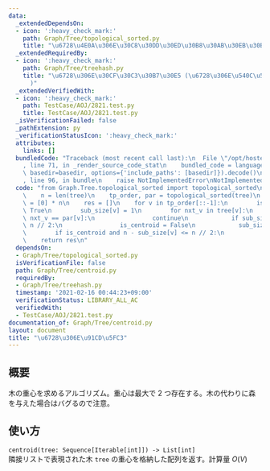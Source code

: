 ```yaml
---
data:
  _extendedDependsOn:
  - icon: ':heavy_check_mark:'
    path: Graph/Tree/topological_sorted.py
    title: "\u6728\u4E0A\u306E\u30C8\u30DD\u30ED\u30B8\u30AB\u30EB\u30BD\u30FC\u30C8"
  _extendedRequiredBy:
  - icon: ':heavy_check_mark:'
    path: Graph/Tree/treehash.py
    title: "\u6728\u306E\u30CF\u30C3\u30B7\u30E5 (\u6728\u306E\u540C\u578B\u5224\u5B9A\
      )"
  _extendedVerifiedWith:
  - icon: ':heavy_check_mark:'
    path: TestCase/AOJ/2821.test.py
    title: TestCase/AOJ/2821.test.py
  _isVerificationFailed: false
  _pathExtension: py
  _verificationStatusIcon: ':heavy_check_mark:'
  attributes:
    links: []
  bundledCode: "Traceback (most recent call last):\n  File \"/opt/hostedtoolcache/Python/3.10.5/x64/lib/python3.10/site-packages/onlinejudge_verify/documentation/build.py\"\
    , line 71, in _render_source_code_stat\n    bundled_code = language.bundle(stat.path,\
    \ basedir=basedir, options={'include_paths': [basedir]}).decode()\n  File \"/opt/hostedtoolcache/Python/3.10.5/x64/lib/python3.10/site-packages/onlinejudge_verify/languages/python.py\"\
    , line 96, in bundle\n    raise NotImplementedError\nNotImplementedError\n"
  code: "from Graph.Tree.topological_sorted import topological_sorted\n\n\ndef centroid(tree):\n\
    \    n = len(tree)\n    tp_order, par = topological_sorted(tree)\n    sub_size\
    \ = [0] * n\n    res = []\n    for v in tp_order[::-1]:\n        is_centroid =\
    \ True\n        sub_size[v] = 1\n        for nxt_v in tree[v]:\n            if\
    \ nxt_v == par[v]:\n                continue\n            if sub_size[nxt_v] >\
    \ n // 2:\n                is_centroid = False\n            sub_size[v] += sub_size[nxt_v]\n\
    \        if is_centroid and n - sub_size[v] <= n // 2:\n            res.append(v)\n\
    \    return res\n"
  dependsOn:
  - Graph/Tree/topological_sorted.py
  isVerificationFile: false
  path: Graph/Tree/centroid.py
  requiredBy:
  - Graph/Tree/treehash.py
  timestamp: '2021-02-16 00:44:23+09:00'
  verificationStatus: LIBRARY_ALL_AC
  verifiedWith:
  - TestCase/AOJ/2821.test.py
documentation_of: Graph/Tree/centroid.py
layout: document
title: "\u6728\u306E\u91CD\u5FC3"
---
```


## 概要
木の重心を求めるアルゴリズム。重心は最大で 2 つ存在する。木の代わりに森を与えた場合はバグるので注意。

## 使い方
`centroid(tree: Sequence[Iterable[int]]) -> List[int]`  
隣接リストで表現された木 `tree` の重心を格納した配列を返す。計算量 $O(V)$
